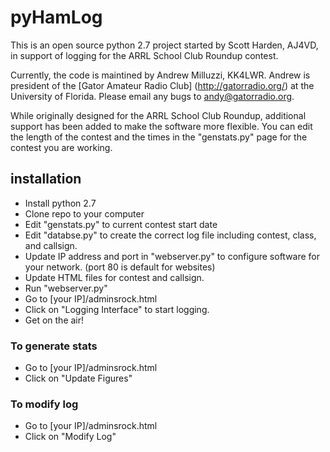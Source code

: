 # pyHamLog

This is an open source python 2.7 project started by Scott Harden, AJ4VD, in 
support of logging for the ARRL School Club Roundup contest.

Currently, the code is maintined by Andrew Milluzzi, KK4LWR. Andrew is
president of the [Gator Amateur Radio Club] (http://gatorradio.org/) at the
University of Florida. Please email any bugs to andy@gatorradio.org.

While originally designed for the ARRL School Club Roundup, additional support
has been added to make the software more flexible. You can edit the length of
the contest and the times in the "genstats.py" page for the contest you are
working.

## installation
* Install python 2.7
* Clone repo to your computer
* Edit "genstats.py" to current contest start date
* Edit "databse.py" to create the correct log file including contest, class, 
   and callsign.
* Update IP address and port in "webserver.py" to configure software for your
   network. (port 80 is default for websites)
* Update HTML files for contest and callsign.
* Run "webserver.py"
* Go to [your IP]/adminsrock.html
* Click on "Logging Interface" to start logging.
* Get on the air!

### To generate stats
* Go to [your IP]/adminsrock.html
* Click on "Update Figures"

### To modify log
* Go to [your IP]/adminsrock.html
* Click on "Modify Log"
